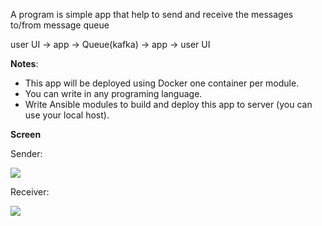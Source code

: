 A program is simple app that help to send and receive the messages to/from message queue

user UI → app → Queue(kafka) → app → user UI

<b>Notes</b>:
- This app will be deployed using Docker one container per module.
- You can write in any programing language.
- Write Ansible modules to build and deploy this app to server (you can use your local host).

<b>Screen</b>

Sender:</p>
<img src="https://raw.githubusercontent.com/bienkma/SentAndRecivedMsgQueue/master/screen/sender.png"/>

Receiver:</p>
<img src="https://raw.githubusercontent.com/bienkma/SentAndRecivedMsgQueue/master/screen/reciever.png"/>
